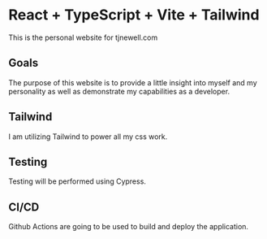 # React + TypeScript + Vite + Tailwind

This is the personal website for tjnewell.com

## Goals

The purpose of this website is to provide a little insight into myself and my personality as well as demonstrate my capabilities as a developer.

## Tailwind
I am utilizing Tailwind to power all my css work. 

## Testing
Testing will be performed using Cypress.

## CI/CD
Github Actions are going to be used to build and deploy the application.


